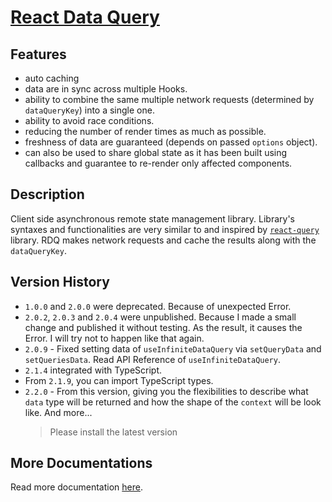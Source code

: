 # [React Data Query](https://github.com/AKK-soft-dev/react-data-query)

## Features

- auto caching
- data are in sync across multiple Hooks.
- ability to combine the same multiple network requests (determined by `dataQueryKey`) into a single one.
- ability to avoid race conditions.
- reducing the number of render times as much as possible.
- freshness of data are guaranteed (depends on passed `options` object).
- can also be used to share global state as it has been built using callbacks and guarantee to re-render only affected components.

## Description

Client side asynchronous remote state management library. Library's syntaxes and functionalities are very similar to and inspired by [`react-query`](https://www.npmjs.com/package/@tanstack/react-query) library. RDQ makes network requests and cache the results along with the `dataQueryKey`.

## Version History

- `1.0.0` and `2.0.0` were deprecated. Because of unexpected Error.
- `2.0.2`, `2.0.3` and `2.0.4` were unpublished. Because I made a small change and published it without testing. As the result, it causes the Error. I will try not to happen like that again.
- `2.0.9` - Fixed setting data of `useInfiniteDataQuery` via `setQueryData` and `setQueriesData`. Read API Reference of `useInfiniteDataQuery`.
- `2.1.4` integrated with TypeScript.
- From `2.1.9`, you can import TypeScript types.
- `2.2.0` - From this version, giving you the flexibilities to describe what `data` type will be returned and how the shape of the `context` will be look like. And more...
  > Please install the latest version

## More Documentations

Read more documentation [here](https://github.com/AKK-soft-dev/react-data-query).
